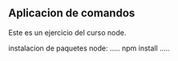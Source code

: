 ## Aplicacion de comandos

Este es un ejercicio del curso node.

instalacion de paquetes node:
.....
npm install
.....

